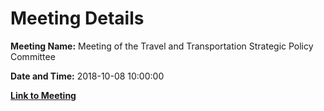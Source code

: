 # Meeting Details

**Meeting Name:** Meeting of the Travel and Transportation Strategic Policy Committee

**Date and Time:** 2018-10-08 10:00:00

**[Link to Meeting](https://www.limerick.ie/council/whats-on/meeting-travel-and-transportation-strategic-policy-committee-0)**
